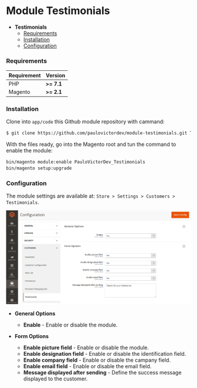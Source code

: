 # Module Testimonials

- __Testimonials__
    - [Requirements](#Requirements)
    - [Installation](#Installation)
    - [Configuration](#Configuration)
    
### Requirements

| Requirement | Version  |
| ---------| ----- |
| PHP      | **>= 7.1** |
| Magento  | **>= 2.1** |


### Installation

Clone into `app/code` this Github module repository with cammand:
```bash
$ git clone https://github.com/paulovictordev/module-testimonials.git Testimonials
```

With the files ready, go into the Magento root and tun the command to enable the module: 
```bash
bin/magento module:enable PauloVictorDev_Testimonials
bin/magento setup:upgrade
```


### Configuration

The module settings are available at: `Store > Settings > Customers > Testimonials`.

![Loading do cálculo de frete](docs/readme-admin-config.png)

- **General Options**
    -  __Enable__ - Enable or disable the module.
    
- **Form Options**
    -  __Enable picture field__ - Enable or disable the module.
    -  __Enable designation field__ - Enable or disable the identification field.
    -  __Enable company field__ - Enable or disable the campany field.
    -  __Enable email field__ - Enable or disable the email field.
    -  __Message displayed after sending__ - Define the success message displayed to the customer.




